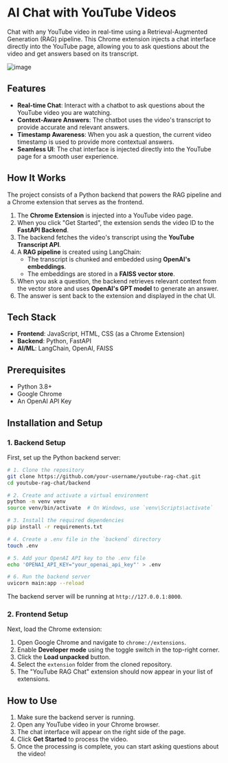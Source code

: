 # AI Chat with YouTube Videos

Chat with any YouTube video in real-time using a Retrieval-Augmented Generation (RAG) pipeline. This Chrome extension injects a chat interface directly into the YouTube page, allowing you to ask questions about the video and get answers based on its transcript.

![image](https://github.com/user-attachments/assets/150e7724-c13c-4113-902e-c3527b14d334)

## Features

- **Real-time Chat**: Interact with a chatbot to ask questions about the YouTube video you are watching.
- **Context-Aware Answers**: The chatbot uses the video's transcript to provide accurate and relevant answers.
- **Timestamp Awareness**: When you ask a question, the current video timestamp is used to provide more contextual answers.
- **Seamless UI**: The chat interface is injected directly into the YouTube page for a smooth user experience.

## How It Works

The project consists of a Python backend that powers the RAG pipeline and a Chrome extension that serves as the frontend.


1.  The **Chrome Extension** is injected into a YouTube video page.
2.  When you click "Get Started", the extension sends the video ID to the **FastAPI Backend**.
3.  The backend fetches the video's transcript using the **YouTube Transcript API**.
4.  A **RAG pipeline** is created using LangChain:
    - The transcript is chunked and embedded using **OpenAI's embeddings**.
    - The embeddings are stored in a **FAISS vector store**.
5.  When you ask a question, the backend retrieves relevant context from the vector store and uses **OpenAI's GPT model** to generate an answer.
6.  The answer is sent back to the extension and displayed in the chat UI.


## Tech Stack

-   **Frontend**: JavaScript, HTML, CSS (as a Chrome Extension)
-   **Backend**: Python, FastAPI
-   **AI/ML**: LangChain, OpenAI, FAISS

## Prerequisites

-   Python 3.8+
-   Google Chrome
-   An OpenAI API Key

## Installation and Setup

### 1. Backend Setup

First, set up the Python backend server:

```bash
# 1. Clone the repository
git clone https://github.com/your-username/youtube-rag-chat.git
cd youtube-rag-chat/backend

# 2. Create and activate a virtual environment
python -m venv venv
source venv/bin/activate  # On Windows, use `venv\Scripts\activate`

# 3. Install the required dependencies
pip install -r requirements.txt

# 4. Create a .env file in the `backend` directory
touch .env

# 5. Add your OpenAI API key to the .env file
echo 'OPENAI_API_KEY="your_openai_api_key"' > .env

# 6. Run the backend server
uvicorn main:app --reload
```

The backend server will be running at `http://127.0.0.1:8000`.

### 2. Frontend Setup

Next, load the Chrome extension:

1.  Open Google Chrome and navigate to `chrome://extensions`.
2.  Enable **Developer mode** using the toggle switch in the top-right corner.
3.  Click the **Load unpacked** button.
4.  Select the `extension` folder from the cloned repository.
5.  The "YouTube RAG Chat" extension should now appear in your list of extensions.

## How to Use

1.  Make sure the backend server is running.
2.  Open any YouTube video in your Chrome browser.
3.  The chat interface will appear on the right side of the page.
4.  Click **Get Started** to process the video.
5.  Once the processing is complete, you can start asking questions about the video!
